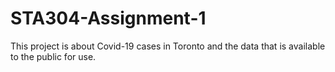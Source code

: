 # STA304-Assignment-1
This project is about Covid-19 cases in Toronto and the data that is available to the public for use. 